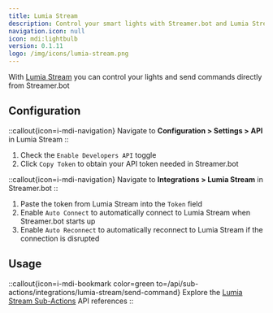 ```yaml
---
title: Lumia Stream
description: Control your smart lights with Streamer.bot and Lumia Stream!
navigation.icon: null
icon: mdi:lightbulb
version: 0.1.11
logo: /img/icons/lumia-stream.png
---
```


With [Lumia Stream](https://lumiastream.com/) you can control your lights and send commands directly from Streamer.bot

## Configuration

::callout{icon=i-mdi-navigation}
Navigate to **Configuration > Settings > API** in Lumia Stream
::

1. Check the `Enable Developers API` toggle
2. Click `Copy Token` to obtain your API token needed in Streamer.bot

::callout{icon=i-mdi-navigation}
Navigate to **Integrations > Lumia Stream** in Streamer.bot
::

1. Paste the token from Lumia Stream into the `Token` field
2. Enable `Auto Connect` to automatically connect to Lumia Stream when Streamer.bot starts up
3. Enable `Auto Reconnect` to automatically reconnect to Lumia Stream if the connection is disrupted

## Usage
::callout{icon=i-mdi-bookmark color=green to=/api/sub-actions/integrations/lumia-stream/send-command}
Explore the [Lumia Stream Sub-Actions](/api/sub-actions/integrations/lumia-stream/send-command) API references
::